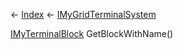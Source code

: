 ← [Index](Api-Index) ← [IMyGridTerminalSystem](Sandbox.ModAPI.Ingame.IMyGridTerminalSystem)

[IMyTerminalBlock](Sandbox.ModAPI.Ingame.IMyTerminalBlock) GetBlockWithName()